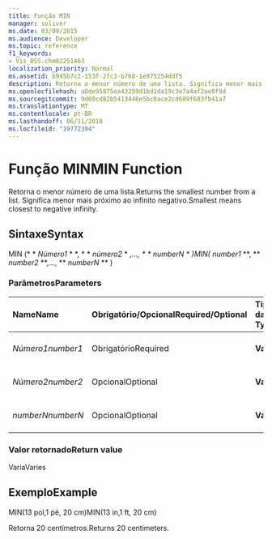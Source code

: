 ```yaml
---
title: Função MIN
manager: soliver
ms.date: 03/09/2015
ms.audience: Developer
ms.topic: reference
f1_keywords:
- Vis_DSS.chm82251463
localization_priority: Normal
ms.assetid: b945b7c2-153f-2fc3-b768-1e975254ddf5
description: Retorna o menor número de uma lista. Significa menor mais próximo ao infinito negativo.
ms.openlocfilehash: a0de95875ea43259d1bd1da19c3e7a4af2ae0f9d
ms.sourcegitcommit: 9d60cd82b5413446e5bc8ace2cd689f683fb41a7
ms.translationtype: MT
ms.contentlocale: pt-BR
ms.lasthandoff: 06/11/2018
ms.locfileid: "19772394"
---
```

# <a name="min-function"></a><span data-ttu-id="f25e9-104">Função MIN</span><span class="sxs-lookup"><span data-stu-id="f25e9-104">MIN Function</span></span>

<span data-ttu-id="f25e9-105">Retorna o menor número de uma lista.</span><span class="sxs-lookup"><span data-stu-id="f25e9-105">Returns the smallest number from a list.</span></span> <span data-ttu-id="f25e9-106">Significa menor mais próximo ao infinito negativo.</span><span class="sxs-lookup"><span data-stu-id="f25e9-106">Smallest means closest to negative infinity.</span></span>
  
## <a name="syntax"></a><span data-ttu-id="f25e9-107">Sintaxe</span><span class="sxs-lookup"><span data-stu-id="f25e9-107">Syntax</span></span>

<span data-ttu-id="f25e9-108">MIN (* * *Número1* * *, * * *número2* * *,..., * * *numberN* * *)</span><span class="sxs-lookup"><span data-stu-id="f25e9-108">MIN(** *number1* **, ** *number2* **,..., ** *numberN* ** )</span></span> 
  
### <a name="parameters"></a><span data-ttu-id="f25e9-109">Parâmetros</span><span class="sxs-lookup"><span data-stu-id="f25e9-109">Parameters</span></span>

|<span data-ttu-id="f25e9-110">**Name**</span><span class="sxs-lookup"><span data-stu-id="f25e9-110">**Name**</span></span>|<span data-ttu-id="f25e9-111">**Obrigatório/Opcional**</span><span class="sxs-lookup"><span data-stu-id="f25e9-111">**Required/Optional**</span></span>|<span data-ttu-id="f25e9-112">**Tipo de dados**</span><span class="sxs-lookup"><span data-stu-id="f25e9-112">**Data Type**</span></span>|<span data-ttu-id="f25e9-113">**Descrição**</span><span class="sxs-lookup"><span data-stu-id="f25e9-113">**Description**</span></span>|
|:-----|:-----|:-----|:-----|
| <span data-ttu-id="f25e9-114">_Número1_</span><span class="sxs-lookup"><span data-stu-id="f25e9-114">_number1_</span></span> <br/> |<span data-ttu-id="f25e9-115">Obrigatório</span><span class="sxs-lookup"><span data-stu-id="f25e9-115">Required</span></span>  <br/> |<span data-ttu-id="f25e9-116">**Varia**</span><span class="sxs-lookup"><span data-stu-id="f25e9-116">**Varies**</span></span> <br/> |<span data-ttu-id="f25e9-117">O primeiro número na lista.</span><span class="sxs-lookup"><span data-stu-id="f25e9-117">The first number in the list.</span></span>  <br/> |
| <span data-ttu-id="f25e9-118">_Número2_</span><span class="sxs-lookup"><span data-stu-id="f25e9-118">_number2_</span></span> <br/> |<span data-ttu-id="f25e9-119">Opcional</span><span class="sxs-lookup"><span data-stu-id="f25e9-119">Optional</span></span>  <br/> |<span data-ttu-id="f25e9-120">**Varia**</span><span class="sxs-lookup"><span data-stu-id="f25e9-120">**Varies**</span></span> <br/> | <span data-ttu-id="f25e9-121">O segundo número na lista.</span><span class="sxs-lookup"><span data-stu-id="f25e9-121">The second number in the list.</span></span>  <br/> |
| <span data-ttu-id="f25e9-122">_numberN_</span><span class="sxs-lookup"><span data-stu-id="f25e9-122">_numberN_</span></span> <br/> |<span data-ttu-id="f25e9-123">Opcional</span><span class="sxs-lookup"><span data-stu-id="f25e9-123">Optional</span></span>  <br/> |<span data-ttu-id="f25e9-124">**Varia**</span><span class="sxs-lookup"><span data-stu-id="f25e9-124">**Varies**</span></span> <br/> |<span data-ttu-id="f25e9-125">O enésimo número na lista.</span><span class="sxs-lookup"><span data-stu-id="f25e9-125">The nth number in the list.</span></span>  <br/> |
   
### <a name="return-value"></a><span data-ttu-id="f25e9-126">Valor retornado</span><span class="sxs-lookup"><span data-stu-id="f25e9-126">Return value</span></span>

<span data-ttu-id="f25e9-127">Varia</span><span class="sxs-lookup"><span data-stu-id="f25e9-127">Varies</span></span>
  
## <a name="example"></a><span data-ttu-id="f25e9-128">Exemplo</span><span class="sxs-lookup"><span data-stu-id="f25e9-128">Example</span></span>

<span data-ttu-id="f25e9-129">MIN(13 pol,1 pé, 20 cm)</span><span class="sxs-lookup"><span data-stu-id="f25e9-129">MIN(13 in,1 ft, 20 cm)</span></span> 
  
<span data-ttu-id="f25e9-130">Retorna 20 centímetros.</span><span class="sxs-lookup"><span data-stu-id="f25e9-130">Returns 20 centimeters.</span></span> 
  

